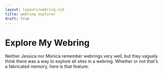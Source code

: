 ```yaml
---
layout: layouts/webring.njk
title: webring explorer
draft: true
---
```


# Explore My Webring

Neither Jessica nor Monica remember webrings very well, but they vaguely 
think there was a way to explore all sites in a webring. Whether or
not that's a fabricated memory, here is that feature: 